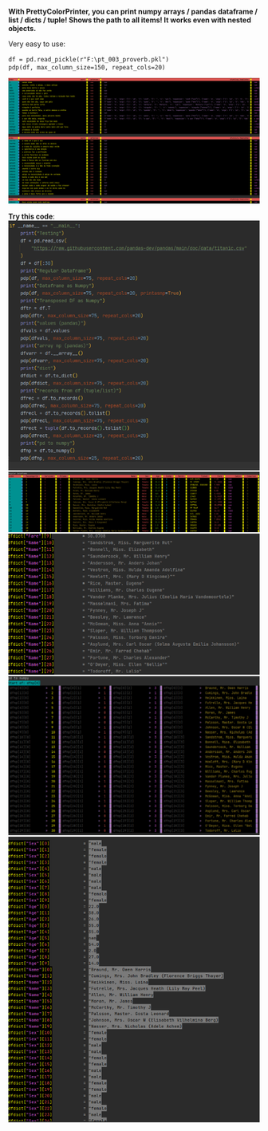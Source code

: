 **With PrettyColorPrinter, you can print numpy arrays / pandas dataframe / list / dicts / tuple! Shows the path to all items! It works even with nested objects.**

Very easy to use:

    df = pd.read_pickle(r"F:\pt_003_proverb.pkl")
    pdp(df, max_column_size=150, repeat_cols=20)
    
    
<img src="screenshot.png"/>

**Try this code**:</br>
<img src="a1.png"/>
<img src="a2.png"/>
<img src="a3.png"/>
<img src="a4.png"/>
<img src="a5.png"/>
